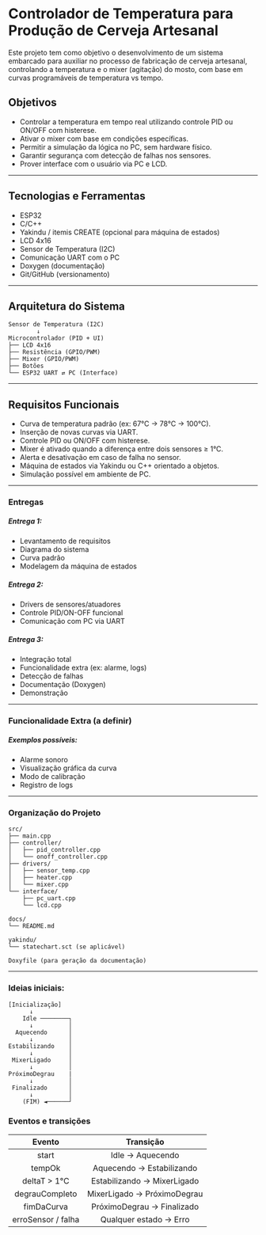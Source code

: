 # Controlador de Temperatura para Produção de Cerveja Artesanal

Este projeto tem como objetivo o desenvolvimento de um sistema embarcado para auxiliar no processo de fabricação de cerveja artesanal, controlando a temperatura e o mixer (agitação) do mosto, com base em curvas programáveis de temperatura vs tempo.

## Objetivos

- Controlar a temperatura em tempo real utilizando controle PID ou ON/OFF com histerese.
- Ativar o mixer com base em condições específicas.
- Permitir a simulação da lógica no PC, sem hardware físico.
- Garantir segurança com detecção de falhas nos sensores.
- Prover interface com o usuário via PC e LCD.

---

## Tecnologias e Ferramentas

- ESP32
- C/C++
- Yakindu / itemis CREATE (opcional para máquina de estados)
- LCD 4x16
- Sensor de Temperatura (I2C)
- Comunicação UART com o PC
- Doxygen (documentação)
- Git/GitHub (versionamento)

---

## Arquitetura do Sistema

```plaintext
Sensor de Temperatura (I2C)
        ↓
Microcontrolador (PID + UI)
├── LCD 4x16
├── Resistência (GPIO/PWM)
├── Mixer (GPIO/PWM)
├── Botões
└── ESP32 UART ⇄ PC (Interface)
```

---

## Requisitos Funcionais

- Curva de temperatura padrão (ex: 67°C → 78°C → 100°C).
- Inserção de novas curvas via UART.
- Controle PID ou ON/OFF com histerese.
- Mixer é ativado quando a diferença entre dois sensores ≥ 1°C.
- Alerta e desativação em caso de falha no sensor.
- Máquina de estados via Yakindu ou C++ orientado a objetos.
- Simulação possível em ambiente de PC.

---

### Entregas

##### Entrega 1:
- Levantamento de requisitos
- Diagrama do sistema
- Curva padrão
- Modelagem da máquina de estados

##### Entrega 2:
- Drivers de sensores/atuadores
- Controle PID/ON-OFF funcional
- Comunicação com PC via UART

##### Entrega 3:
- Integração total
- Funcionalidade extra (ex: alarme, logs)
- Detecção de falhas
- Documentação (Doxygen)
- Demonstração

---

### Funcionalidade Extra (a definir)
##### Exemplos possíveis:
- Alarme sonoro
- Visualização gráfica da curva
- Modo de calibração
- Registro de logs

---

### Organização do Projeto
```plaintext
src/
├── main.cpp
├── controller/
│   ├── pid_controller.cpp
│   └── onoff_controller.cpp
├── drivers/
│   ├── sensor_temp.cpp
│   ├── heater.cpp
│   └── mixer.cpp
└── interface/
    ├── pc_uart.cpp
    └── lcd.cpp

docs/
└── README.md

yakindu/
└── statechart.sct (se aplicável)

Doxyfile (para geração da documentação)
```

---

### Ideias iniciais:
```plaintext
[Inicialização]
      ↓
    Idle ────────┐
      ↓          │
  Aquecendo      │
      ↓          │
Estabilizando    │
      ↓          │
 MixerLigado     │
      ↓          │
PróximoDegrau    |
      ↓          │
 Finalizado      │
      ↓          │
    (FIM) ◄──────┘
```

### Eventos e transições
| Evento | Transição |
| :--------: | :-------: |
| start | Idle → Aquecendo |
| tempOk | Aquecendo → Estabilizando |
| deltaT > 1°C | Estabilizando → MixerLigado |
| degrauCompleto | MixerLigado → PróximoDegrau |
| fimDaCurva | PróximoDegrau → Finalizado |
| erroSensor / falha | Qualquer estado → Erro |




	
	
	
	
	
